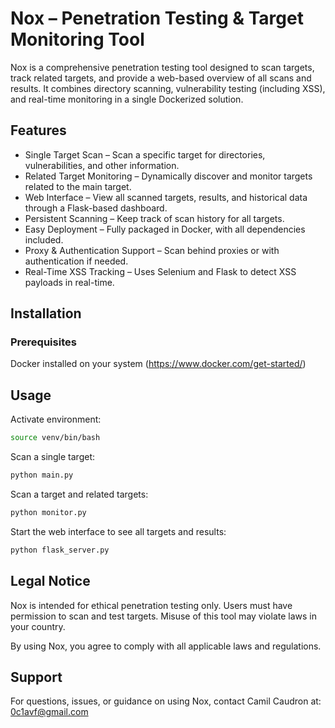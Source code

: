 
# Nox – Penetration Testing & Target Monitoring Tool

Nox is a comprehensive penetration testing tool designed to scan targets, track related targets, and provide a web-based overview of all scans and results. It combines directory scanning, vulnerability testing (including XSS), and real-time monitoring in a single Dockerized solution.




## Features

- Single Target Scan – Scan a specific target for directories, vulnerabilities, and other information.
- Related Target Monitoring – Dynamically discover and monitor targets related to the main target.
- Web Interface – View all scanned targets, results, and historical data through a Flask-based dashboard.
- Persistent Scanning – Keep track of scan history for all targets.
- Easy Deployment – Fully packaged in Docker, with all dependencies included.
- Proxy & Authentication Support – Scan behind proxies or with authentication if needed.
- Real-Time XSS Tracking – Uses Selenium and Flask to detect XSS payloads in real-time.


## Installation

### Prerequisites
Docker installed on your system (https://www.docker.com/get-started/)

## Usage
Activate environment: 
```bash
source venv/bin/bash
```
Scan a single target: 
```bash 
python main.py
```
Scan a target and related targets:
```bash
python monitor.py
```
Start the web interface to see all targets and results:
```bash
python flask_server.py
```
## Legal Notice
Nox is intended for ethical penetration testing only. Users must have permission to scan and test targets. Misuse of this tool may violate laws in your country.

By using Nox, you agree to comply with all applicable laws and regulations.
## Support

For questions, issues, or guidance on using Nox, contact Camil Caudron at: 0c1avf@gmail.com
